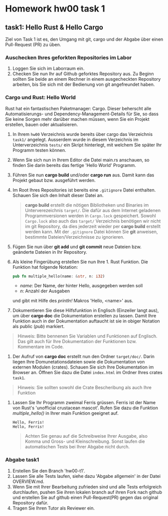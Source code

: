 # Homework hw00 task 1


## task1: Hello Rust & Hello Cargo

Ziel von Task 1 ist es, den Umgang mit git, cargo und der Abgabe über einen Pull-Request (PR) zu üben.

### Auschecken Ihres geforkten Repositories im Labor

1. Loggen Sie sich im Laborraum ein.
1. Checken Sie nun Ihr auf Github geforktes Repository aus. Zu Beginn sollten Sie beide an einem Rechner in einem ausgecheckten Repository arbeiten, bis Sie sich mit der Bedienung von git angefreundet haben.

### Cargo und Rust: Hello World

Rust hat ein fantastischen Paketmanager: Cargo. Dieser beherscht alle Automatisierungs- und Dependency-Management-Details für Sie, so dass Sie keine Sorgen mehr darüber machen müssen, wenn Sie ein Projekt erstellen, bauen oder aktualisieren.

1. In Ihrem `hw00` Verzeichnis wurde bereits über cargo das Verzeichnis `task1/` angelegt. Ausserdem wurde in diesem Verzeichnis im Unterverzeichnis `tests/` ein Skript hinterlegt, mit welchem Sie später Ihr Programm testen können.
1. Wenn Sie sich nun in Ihrem Editor die Datei main.rs anschauen, so finden Sie darin bereits das fertige 'Hello World' Programm.
1. Führen Sie nun **cargo build** und/oder **cargo run** aus. Damit kann das Projekt gebaut bzw. ausgeführt werden.
1. Im Root Ihres Repositories ist bereits eine `.gitignore` Datei enthalten. Schauen Sie sich den Inhalt dieser Datei an.
    > **cargo build** erstellt die nötigen Bibliotheken und Binaries im Unterverezeichnis `target/`. Die dafür aus dem Internet geladenen Programmversionen werden in `Cargo.lock` gespeichert. Sowohl `Cargo.lock` also auch das `target/` Verzeichnis benötigen wir nicht im git Repository, da dies jederzeit wieder per **cargo build** erstellt werden kann. Mit der `.gitignore` Datei können Sie **git** anweisen, bestimmte Dateien/Verzeichnisse zu ignorieren.

1. Fügen Sie nun über **git add** und **git commit** neue Dateien bzw. geänderte Dateien in Ihr Repository.
1. Als kleine Fingerübung erstellen Sie nun Ihre 1. Rust Funktion. Die Funktion hat folgende Notation:
    ```Rust
    pub fn multiple_hello(name: &str, n: i32)
    ```
    - *name*: Der Name, der hinter Hello, ausgegeben werden soll
    - *n*: Anzahl der Ausgaben

    und gibt mit Hilfe des *println!* Makros 'Hello, \<name\>' aus.

1. Dokumentieren Sie diese Hilfsfunktion in Englisch (Einzeiler langt aus), um über **cargo doc** die Dokumentation erstellen zu lassen. Damit Ihre Funktion auch in der Dokumentation auftaucht ist sie in obiger Notation als public (*pub*) markiert.
> Hinweis: Bitte bennenen Sie Variablen und Funktionen auf Englisch. Das gilt auch für Ihre Dokumentation der Funktionen bzw. Kommentare im Code.
1. Der Aufruf von **cargo doc** erstellt nun den Ordner `target/doc/`. Darin liegen Ihre Domunetationsdateien sowie die Dokumentation von externen Modulen (crates). Schauen Sie sich Ihre Dokumentation im Browser an. Öffnen Sie dazu die Datei `index.html` im Ordner Ihres crates `task1`.
> Hinweis: Sie sollten sowohl die Crate Bescheribung als auch Ihre Funktion
1. Lassen Sie Ihr Programm zweimal Ferris grüssen. Ferris ist der Name von Rust's 'unofficial crustacean mascot'. Rufen Sie dazu die Funktion *multiple_hello()* in Ihrer main Funktion geeignet auf.

    ```text
    Hello, Ferris!
    Hello, Ferris!
    ```
    > Achten Sie genau auf die Schreibweise Ihrer Ausgabe, also Komma und Gross- und Kleinschreibung. Sonst laufen die automatischen Tests bei Ihrer Abgabe nicht durch.

### Abgabe task1

1. Erstellen Sie den Branch 'hw00-t1'.
1. Lassen Sie alle Tests laufen, siehe dazu 'Abgabe allgemein' in der Datei OVERVIEW.md.
1. Wenn Sie mit Ihrer Bearbeitung zufrieden sind und alle Tests erfolgreich durchlaufen, pushen Sie ihren lokalen branch auf ihren Fork nach github und erstellen Sie auf github einen Pull-Request(PR) gegen das original Repository dafür.
1. Tragen Sie Ihren Tutor als Reviewer ein.
